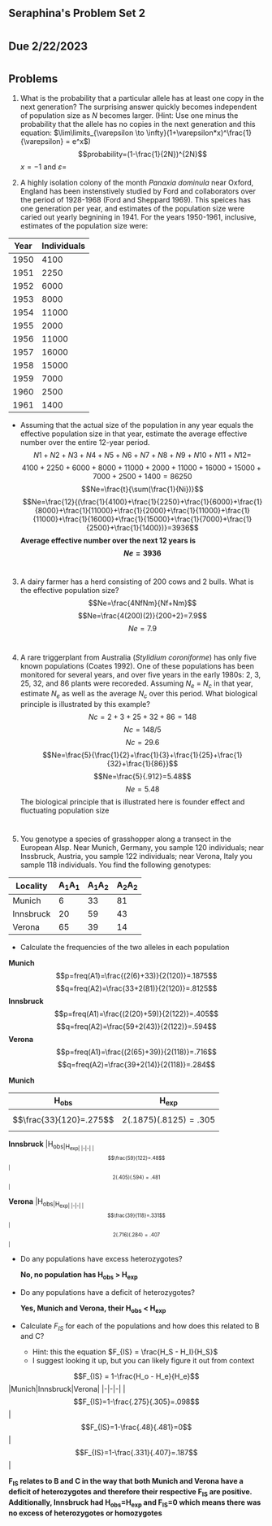 ## Seraphina's Problem Set 2
#
## Due 2/22/2023
#

## Problems

1.  What is the probability that a particular allele has at least one copy in the next generation?  The surprising answer quickly becomes independent of population size as *N* becomes larger.  (Hint: Use one minus the probability that the allele has no copies in the next generation and this equation: $\lim\limits_{\varepsilon \to \infty}(1+\varepsilon*x)^\frac{1}{\varepsilon} = e^x$)
$$probability=(1-\frac{1}{2N})^{2N}$$
$x=-1$ and $\varepsilon=$

2.  A highly isolation colony of the month *Panaxia dominula* near Oxford, England has been instenstively studied by Ford and collaborators over the period of 1928-1968 (Ford and Sheppard 1969).  This speices has one generation per year, and estimates of the population size were caried out yearly begnining in 1941.  For the years 1950-1961, inclusive, estimates of the population size were: 

|Year| Individuals|
|------|----------|
| 1950 | 4100 |
| 1951 | 2250 |
| 1952 | 6000 |
| 1953 | 8000 |
| 1954 | 11000 |
| 1955 | 2000 |
| 1956 | 11000 |
| 1957 | 16000 |
| 1958 | 15000 |
| 1959 | 7000 |
| 1960 | 2500 |
| 1961 | 1400 | 
   * Assuming that the actual size of the population in any year equals the effective population size in that year, estimate the average effective number over the entire 12-year period.
$$N1+N2+N3+N4+N5+N6+N7+N8+N9+N10+N11+N12=$$
$$4100+2250+6000+8000+11000+2000+11000+16000+15000+7000+2500+1400= 86250$$
$$Ne=\frac{t}{\sum(\frac{1}{Ni})}$$
$$Ne=\frac{12}{(\frac{1}{4100}+\frac{1}{2250}+\frac{1}{6000}+\frac{1}{8000}+\frac{1}{11000}+\frac{1}{2000}+\frac{1}{11000}+\frac{1}{11000}+\frac{1}{16000}+\frac{1}{15000}+\frac{1}{7000}+\frac{1}{2500}+\frac{1}{1400})}=3936$$
**Average effective number over the next 12 years is $$Ne=3936$$** 
#
3.  A dairy farmer has a herd consisting of 200 cows and 2 bulls.  What is the effective population size?
$$Ne=\frac{4NfNm}{Nf+Nm}$$
$$Ne=\frac{4(200)(2)}{200+2}=7.9$$
$$Ne=7.9$$
#
4.  A rare triggerplant from Australia (*Stylidium coroniforme*) has only five known populations (Coates 1992).  One of these populations has been monitored for several years, and over five years in the early 1980s: 2, 3, 25, 32, and 86 plants were recoreded.  Assuming *N<sub>e</sub>* = *N<sub>c</sub>* in that year, estimate *N<sub>e</sub>* as well as the average *N<sub>c</sub>* over this period.  What biological principle is illustrated by this example?
$$Nc=2+3+25+32+86=148$$
$$Nc=148/5$$
$$Nc=29.6$$
$$Ne=\frac{5}{\frac{1}{2}+\frac{1}{3}+\frac{1}{25}+\frac{1}{32}+\frac{1}{86}}$$
$$Ne=\frac{5}{.912}=5.48$$
$$Ne=5.48$$
The biological principle that is illustrated here is founder effect and fluctuating population size
#
5.  You genotype a species of grasshopper along a transect in the European Alsp.  Near Munich, Germany, you sample 120 individuals; near Inssbruck, Austria, you sample 122 individuals;  near Verona, Italy you sample 118 individuals.  You find the following genotypes:

| Locality| A<sub>1</sub>A<sub>1</sub> | A<sub>1</sub>A<sub>2</sub> | A<sub>2</sub>A<sub>2</sub>|
|---------|--------------|---------|---------|
|Munich| 6|33|81|
|Innsbruck| 20|59|43|
|Verona|65|39|14|

* Calculate the frequencies of the two alleles in each population

**Munich**
$$p=freq(A1)=\frac{(2(6)+33)}{2(120)}=.1875$$
$$q=freq(A2)=\frac{33+2(81)}{2(120)}=.8125$$
**Innsbruck**
$$p=freq(A1)=\frac{(2(20)+59)}{2(122)}=.405$$
$$q=freq(A2)=\frac{59+2(43)}{2(122)}=.594$$
**Verona**
$$p=freq(A1)=\frac{(2(65)+39)}{2(118)}=.716$$
$$q=freq(A2)=\frac{39+2(14)}{2(118)}=.284$$

**Munich** 

|H<sub>obs|H<sub>exp|
|-|-|
|$$\frac{33}{120}=.275$$|$$2(.1875)(.8125)=.305$$|

**Innsbruck**
|H<sub>obs|H<sub>exp|
|-|-|
|$$\frac{59}{122}=.48$$|$$2(.405)(.594)=.481$$|

**Verona**
|H<sub>obs|H<sub>exp|
|-|-|
|$$\frac{39}{118}=.331$$|$$2(.716)(.284)=.407$$|

* Do any populations have excess heterozygotes?

    **No, no population has H<sub>obs</sub> > H<sub>exp</sub>**
* Do any populations have a deficit of heterozygotes?

    **Yes, Munich and Verona, their H<sub>obs</sub> < H<sub>exp</sub>**

    
* Calculate *F<sub>IS</sub>* for each of the populations and how does this related to B and C?
   * Hint: this the equation $F_{IS} = \frac{H_S - H_I}{H_S}$
   * I suggest looking it up, but you can likely figure it out from context

$$F_{IS} = 1-\frac{H_o - H_e}{H_e}$$
|Munich|Innsbruck|Verona|
|-|-|-|
|$$F_{IS}=1-\frac{.275}{.305}=.098$$|$$F_{IS}=1-\frac{.48}{.481}=0$$|$$F_{IS}=1-\frac{.331}{.407}=.187$$|

**F<sub>IS</sub> relates to B and C in the way that both Munich and Verona have a deficit of heterozygotes and therefore their respective F<sub>IS</sub> are positive. Additionally, Innsbruck had H<sub>obs</sub>=H<sub>exp</sub> and F<sub>IS</sub>=0 which means there was no excess of heterozygotes or homozygotes**